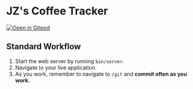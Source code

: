 # JZ's Coffee Tracker

[![Open in Gitpod](https://gitpod.io/button/open-in-gitpod.svg)](https://gitpod.io/#https://github.com/jzuniga13/coffeetracker)

## Standard Workflow

 1. Start the web server by running `bin/server`.
 1. Navigate to your live application.
 1. As you work, remember to navigate to `/git` and **commit often as you work.**

